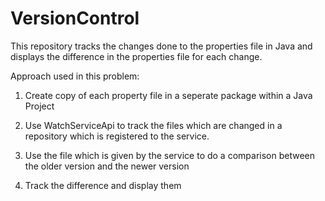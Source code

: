# VersionControl
This repository tracks the changes done to the properties file in Java and displays the difference in the properties file for each change.

Approach used in this problem:

1) Create copy of each property file in a seperate package within a Java Project

1) Use WatchServiceApi to track the files which are changed in a repository which is registered to the service.

2) Use the file which is given by the service to do a comparison between the older version and the newer version

3) Track the difference and display them
